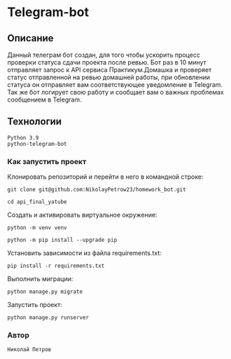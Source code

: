 # Telegram-bot

## Описание
Данный телеграм бот создан, для того чтобы ускорить процесс проверки статуса сдачи проекта после ревью. Бот раз в 10 
минут отправляет запрос к API сервиса Практикум.Домашка и проверяет статус отправленной на ревью домашней работы, при 
обновлении статуса он отправляет вам соответствующее уведомление в Telegram. Так же бот логирует свою работу и сообщает
вам о важных проблемах сообщением в Telegram.
## Технологии

```
Python 3.9
python-telegram-bot
```

### Как запустить проект

Клонировать репозиторий и перейти в него в командной строке:

```
git clone git@github.com:NikolayPetrow23/homework_bot.git

cd api_final_yatube
```

Cоздать и активировать виртуальное окружение:

```
python -m venv venv

python -m pip install --upgrade pip
```

Установить зависимости из файла requirements.txt:

```
pip install -r requirements.txt
```

Выполнить миграции:

```
python manage.py migrate
```

Запустить проект:

```
python manage.py runserver
```

### Автор

```
Николай Петров
```

